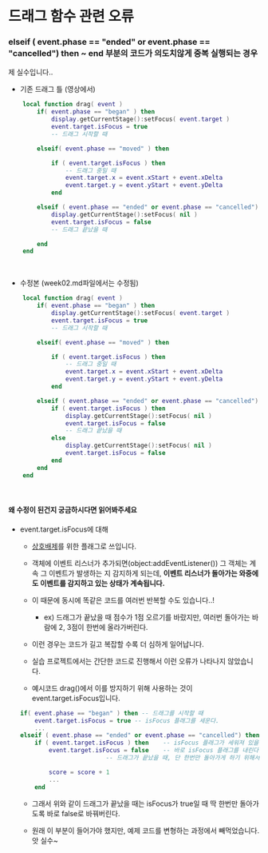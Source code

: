 # 드래그 함수 관련 오류

### elseif ( event.phase == "ended" or event.phase == "cancelled") then ~ end 부분의 코드가 의도치않게 중복 실행되는 경우

제 실수입니다..

* 기존 드래그 틀 (영상에서)
```lua
	local function drag( event )
		if( event.phase == "began" ) then
			display.getCurrentStage():setFocus( event.target )
			event.target.isFocus = true
			-- 드래그 시작할 때

		elseif( event.phase == "moved" ) then

			if ( event.target.isFocus ) then
				-- 드래그 중일 때
				event.target.x = event.xStart + event.xDelta
				event.target.y = event.yStart + event.yDelta
			end

		elseif ( event.phase == "ended" or event.phase == "cancelled") then
			display.getCurrentStage():setFocus( nil )
			event.target.isFocus = false
			-- 드래그 끝났을 때

		end
	end
```

<br>

* 수정본 (week02.md파일에서는 수정됨)  

```lua
	local function drag( event )
		if( event.phase == "began" ) then
			display.getCurrentStage():setFocus( event.target )
			event.target.isFocus = true
			-- 드래그 시작할 때

		elseif( event.phase == "moved" ) then

			if ( event.target.isFocus ) then
				-- 드래그 중일 때
				event.target.x = event.xStart + event.xDelta
				event.target.y = event.yStart + event.yDelta
			end

		elseif ( event.phase == "ended" or event.phase == "cancelled") then
			if ( event.target.isFocus ) then
				display.getCurrentStage():setFocus( nil )
				event.target.isFocus = false
				-- 드래그 끝났을 때
			else
				display.getCurrentStage():setFocus( nil )
				event.target.isFocus = false
			end
		end
	end
```

<br>


#### 왜 수정이 된건지 궁금하시다면 읽어봐주세요

* event.target.isFocus에 대해

	- [상호배제](https://velog.io/@woga1999/%EC%83%81%ED%98%B8-%EB%B0%B0%EC%A0%9C%EC%99%80-%EB%8F%99%EA%B8%B0%ED%99%94)를 위한 플래그로 쓰입니다. 
	
	- 객체에 이벤트 리스너가 추가되면(object:addEventListener()) 그 객체는 계속 그 이벤트가 발생하는 지 감지하게 되는데, **이벤트 리스너가 돌아가는 와중에도 이벤트를 감지하고 있는 상태가 계속됩니다.**
	
	- 이 때문에 동시에 똑같은 코드를 여러번 반복할 수도 있습니다..!
		+ ex) 드래그가 끝났을 때 점수가 1점 오르기를 바랐지만, 여러번 돌아가는 바람에 2, 3점이 한번에 올라가버린다.
		
	- 이런 경우는 코드가 길고 복잡할 수록 더 심하게 일어납니다. 
	
	- 실습 프로젝트에서는 간단한 코드로 진행해서 이런 오류가 나타나지 않았습니다.
	
	- 예시코드 drag()에서 이를 방지하기 위해 사용하는 것이 event.target.isFocus입니다.
	
	```lua
	if( event.phase == "began" ) then -- 드래그를 시작할 때   
		event.target.isFocus = true -- isFocus 플래그를 세운다.
		...
	elseif ( event.phase == "ended" or event.phase == "cancelled") then -- 드래그가 끝났을 때
		if ( event.target.isFocus ) then 	-- isFocus 플래그가 세워져 있을 때,
			event.target.isFocus = false	-- 바로 isFocus 플래그를 내린다.
							-- 드래그가 끝났을 때, 단 한번만 돌아가게 하기 위해서다.
	
			score = score + 1
			...
		end
	```

	- 그래서 위와 같이 드래그가 끝났을 때는 isFocus가 true일 때 딱 한번만 돌아가도록 바로 false로 바꿔버린다.
	
	- 원래 이 부분이 들어가야 했지만, 예제 코드를 변형하는 과정에서 빼먹었습니다. 앗 실수~